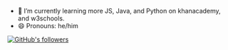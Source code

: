 - 🌱 I’m currently learning more JS, Java, and Python on khanacademy, and w3schools.
- 😄 Pronouns: he/him

<!---
IanNpdx5/IanNpdx5 is a ✨ special ✨ repository because its `README.md` (this file) appears on your GitHub profile.
You can click the Preview link to take a look at your changes.
--->
[![GitHub's followers](https://img.shields.io/github/followers/IanNpdx5.svg?style=social)](https://github.com/IanNpdx5)
